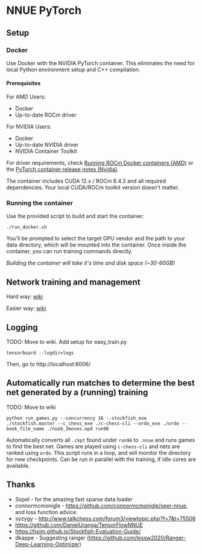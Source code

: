 # NNUE PyTorch

## Setup

### Docker

Use Docker with the NVIDIA PyTorch container. This eliminates the need for local Python environment setup and C++ compilation.

#### Prerequisites

For AMD Users:
- Docker
- Up-to-date ROCm driver

For NVIDIA Users:
- Docker
- Up-to-date NVIDIA driver
- NVIDIA Container Toolkit

For driver requirements, check [Running ROCm Docker containers (AMD)](https://rocm.docs.amd.com/projects/install-on-linux/en/latest/how-to/docker.html) or the [PyTorch container release notes (Nvidia)](https://docs.nvidia.com/deeplearning/frameworks/pytorch-release-notes/rel-25-04.html#rel-25-04).

The container includes CUDA 12.x / ROCm 6.4.3 and all required dependencies. Your local CUDA/ROCm toolkit version doesn't matter.

### Running the container

Use the provided script to build and start the container:

```
./run_docker.sh
```

You'll be prompted to select the target GPU vendor and the path to your data directory, which will be mounted into the container. Once inside the container, you can run training commands directly.

_Building the container will take it's time and disk space (~30-60GB)_

## Network training and management

Hard way: [wiki](https://github.com/official-stockfish/nnue-pytorch/wiki/Basic-training-procedure-(train.py))

Easier way: [wiki](https://github.com/official-stockfish/nnue-pytorch/wiki/Basic-training-procedure-(easy_train.py))

## Logging

TODO: Move to wiki. Add setup for easy_train.py

```
tensorboard --logdir=logs
```
Then, go to http://localhost:6006/

## Automatically run matches to determine the best net generated by a (running) training

TODO: Move to wiki

```
python run_games.py --concurrency 16 --stockfish_exe ./stockfish.master --c_chess_exe ./c-chess-cli --ordo_exe ./ordo --book_file_name ./noob_3moves.epd run96
```

Automatically converts all `.ckpt` found under `run96` to `.nnue` and runs games to find the best net. Games are played using `c-chess-cli` and nets are ranked using `ordo`.
This script runs in a loop, and will monitor the directory for new checkpoints. Can be run in parallel with the training, if idle cores are available.


## Thanks

* Sopel - for the amazing fast sparse data loader
* connormcmonigle - https://github.com/connormcmonigle/seer-nnue, and loss function advice.
* syzygy - http://www.talkchess.com/forum3/viewtopic.php?f=7&t=75506
* https://github.com/DanielUranga/TensorFlowNNUE
* https://hxim.github.io/Stockfish-Evaluation-Guide/
* dkappe - Suggesting ranger (https://github.com/lessw2020/Ranger-Deep-Learning-Optimizer)
